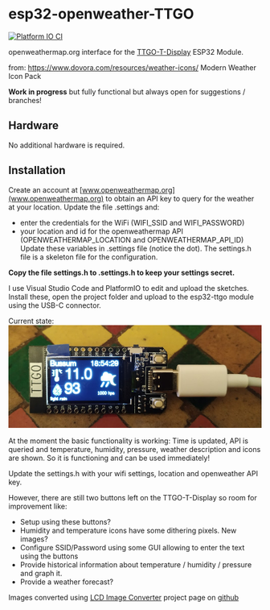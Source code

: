 # esp32-openweather-TTGO

[![Platform IO CI](https://github.com/rzeldent/esp32-openweather-ttgo/actions/workflows/main.yml/badge.svg)](https://github.com/rzeldent/esp32-openweather-ttgo/actions/workflows/main.yml)

openweathermap.org interface for the [TTGO-T-Display](https://github.com/Xinyuan-LilyGO/TTGO-T-Display/blob/master/TTGO-T-Display.ino) ESP32 Module.


from: https://www.dovora.com/resources/weather-icons/
Modern Weather Icon Pack


**Work in progress** but fully functional but always open for suggestions / branches!

## Hardware
No additional hardware is required.

## Installation
Create an account at [www.openweathermap.org](www.openweathermap.org) to obtain an API key to query for the weather at your location.
Update the file .settings and:
 - enter the credentials for the WiFi (WIFI_SSID and WIFI_PASSWORD)
 - your location and id for the openweathermap API (OPENWEATHERMAP_LOCATION and OPENWEATHERMAP_API_ID) 
Update these variables in .settings file (notice the dot). The settings.h file is a skeleton file for the configuration.

**Copy the file settings.h to .settings.h to keep your settings secret.**

I use Visual Studio Code and PlatformIO to edit and upload the sketches. Install these, open the project folder and upload to the esp32-ttgo module using the USB-C connector. 

Current state: ![TTGO Display](assets/hardware.png)

At the moment the basic functionality is working: Time is updated, API is queried and temperature, humidity, pressure, weather description and icons are shown. So it is functioning and can be used immediately!

Update the settings.h with your wifi settings, location and openweather API key.

However, there are still two buttons left on the TTGO-T-Display so room for improvement like:
- Setup using these buttons?
- Humidity and temperature icons have some dithering pixels. New images?
- Configure SSID/Password using some GUI allowing to enter the text using the buttons
- Provide historical information about temperature / humidity / pressure and graph it.
- Provide a weather forecast?

Images converted using [LCD Image Converter](https://lcd-image-converter.riuson.com/en/about) project page on [github](https://github.com/riuson/lcd-image-converter)
